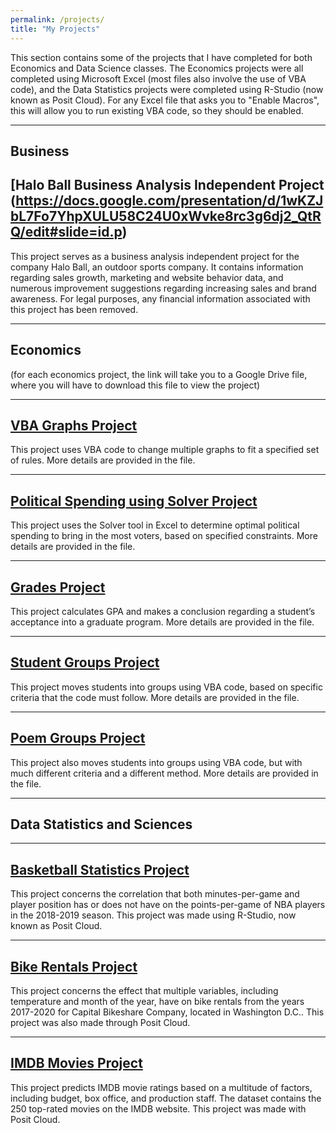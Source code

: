 ```yaml
---
permalink: /projects/
title: "My Projects"
---
```


This section contains some of the projects that I have completed for both Economics and Data Science classes. The Economics projects were all completed using Microsoft Excel (most files also involve the use of VBA code), and the Data Statistics projects were completed using R-Studio (now known as Posit Cloud). For any Excel file that asks you to "Enable Macros", this will allow you to run existing VBA code, so they should be enabled.

---
Business
---
[Halo Ball Business Analysis Independent Project (https://docs.google.com/presentation/d/1wKZJbL7Fo7YhpXULU58C24U0xWvke8rc3g6dj2_QtRQ/edit#slide=id.p)
---

This project serves as a business analysis independent project for the company Halo Ball, an outdoor sports company. It contains information regarding sales growth, marketing and website behavior data, and numerous improvement suggestions regarding increasing sales and brand awareness. For legal purposes, any financial information associated with this project has been removed.

---
Economics
---

(for each economics project, the link will take you to a Google Drive file, where you will have to download this file to view the project)

---
[VBA Graphs Project](https://drive.google.com/file/d/1vHbmq058ORYQgMfa7JcMq8-90AnfUIAG/view?usp=share_link)
---

This project uses VBA code to change multiple graphs to fit a specified set of rules. More details are provided in the file.

---
[Political Spending using Solver Project](https://drive.google.com/file/d/1rOUbVZQX_WOLLZpp-GlEYnOkSj64N8ld/view?usp=share_link)
---

This project uses the Solver tool in Excel to determine optimal political spending to bring in the most voters, based on specified constraints. More details are provided in the file.

---
[Grades Project](https://drive.google.com/file/d/1gLKBVMJepE1OrPlEPVKAoEFJiR_YZKPt/view?usp=share_link)
---

This project calculates GPA and makes a conclusion regarding a student’s acceptance into a graduate program. More details are provided in the file. 

---
[Student Groups Project](https://drive.google.com/file/d/1HU-PhdK972a2Ve0bxfrc-RLVn70J58pi/view?usp=share_link)
---

This project moves students into groups using VBA code, based on specific criteria that the code must follow. More details are provided in the file.

---
[Poem Groups Project](https://drive.google.com/file/d/1zA_WyiLRTaMfo0H4BU5AYpJJE49vzJpA/view?usp=share_link)
---

This project also moves students into groups using VBA code, but with much different criteria and a different method. More details are provided in the file.

---
Data Statistics and Sciences
---

---
[Basketball Statistics Project](https://drive.google.com/file/d/1eqf0R3M50rtON1IC6_9bD8-lAcZ3wU5k/view?usp=share_link)
---

This project concerns the correlation that both minutes-per-game and player position has or does not have on the points-per-game of NBA players in the 2018-2019 season. This project was made using R-Studio, now known as Posit Cloud.

---
[Bike Rentals Project](https://drive.google.com/file/d/1z3yJhBD4i_QX0H31utdHyxZZSJDDss-v/view?usp=share_link)
---

This project concerns the effect that multiple variables, including temperature and month of the year, have on bike rentals from the years 2017-2020 for Capital Bikeshare Company, located in Washington D.C.. This project was also made through Posit Cloud. 

---
[IMDB Movies Project](https://drive.google.com/file/d/1qjaMRQLsm-rFbgd-JcxUpwYfc3hDQZ6X/view?usp=sharing)
---

This project predicts IMDB movie ratings based on a multitude of factors, including budget, box office, and production staff. The dataset contains the 250 top-rated movies on the IMDB website. This project was made with Posit Cloud.

